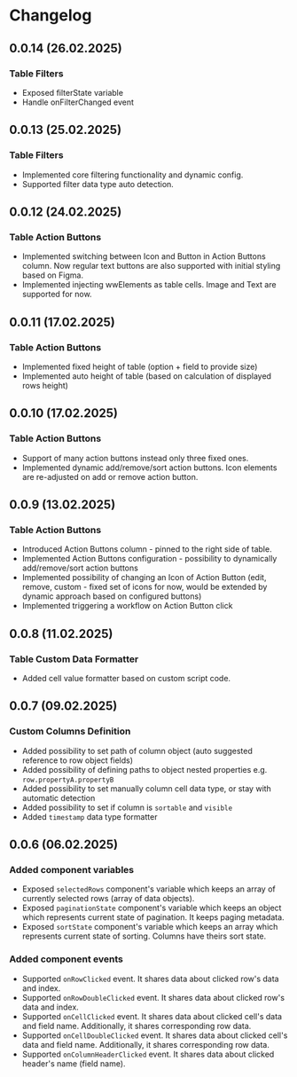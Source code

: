 # Changelog

## 0.0.14 (26.02.2025)

### Table Filters
- Exposed filterState variable
- Handle onFilterChanged event

## 0.0.13 (25.02.2025)

### Table Filters
- Implemented core filtering functionality and dynamic config.
- Supported filter data type auto detection.

## 0.0.12 (24.02.2025)

### Table Action Buttons
- Implemented switching between Icon and Button in Action Buttons column. Now regular text buttons are also supported with initial styling based on Figma.
- Implemented injecting wwElements as table cells. Image and Text are supported for now.

## 0.0.11 (17.02.2025)

### Table Action Buttons
- Implemented fixed height of table (option + field to provide size)
- Implemented auto height of table (based on calculation of displayed rows height)

## 0.0.10 (17.02.2025)

### Table Action Buttons
- Support of many action buttons instead only three fixed ones.
- Implemented dynamic add/remove/sort action buttons. Icon elements are re-adjusted on add or remove action button.

## 0.0.9 (13.02.2025)

### Table Action Buttons
- Introduced Action Buttons column - pinned to the right side of table.
- Implemented Action Buttons configuration - possibility to dynamically add/remove/sort action buttons
- Implemented possibility of changing an Icon of Action Button (edit, remove, custom - fixed set of icons for now, would be extended by dynamic approach based on configured buttons)
- Implemented triggering a workflow on Action Button click

## 0.0.8 (11.02.2025)

### Table Custom Data Formatter
- Added cell value formatter based on custom script code.

## 0.0.7 (09.02.2025)

### Custom Columns Definition
- Added possibility to set path of column object (auto suggested reference to row object fields)
- Added possibility of defining paths to object nested properties e.g. `row.propertyA.propertyB`
- Added possibility to set manually column cell data type, or stay with automatic detection
- Added possibility to set if column is `sortable` and `visible`
- Added `timestamp` data type formatter

## 0.0.6 (06.02.2025)

### Added component variables
- Exposed `selectedRows` component's variable which keeps an array of currently selected rows (array of data objects).
- Exposed `paginationState` component's variable which keeps an object which represents current state of pagination. It keeps paging metadata.
- Exposed `sortState` component's variable which keeps an array which represents current state of sorting. Columns have theirs sort state.

### Added component events
- Supported `onRowClicked` event. It shares data about clicked row's data and index.
- Supported `onRowDoubleClicked` event. It shares data about clicked row's data and index.
- Supported `onCellClicked` event. It shares data about clicked cell's data and field name. Additionally, it shares corresponding row data.
- Supported `onCellDoubleClicked` event. It shares data about clicked cell's data and field name. Additionally, it shares corresponding row data.
- Supported `onColumnHeaderClicked` event. It shares data about clicked header's name (field name).
